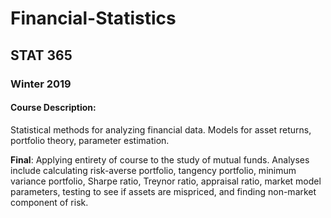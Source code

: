 # Financial-Statistics  

## STAT 365

### Winter 2019  

#### Course Description:  
Statistical methods for analyzing financial data. Models for asset returns, portfolio theory, parameter estimation.  

**Final**: Applying entirety of course to the study of mutual funds. Analyses include calculating risk-averse portfolio, tangency portfolio, minimum variance portfolio, Sharpe ratio, Treynor ratio, appraisal ratio, market model parameters, testing to see if assets are mispriced, and finding non-market component of risk.
